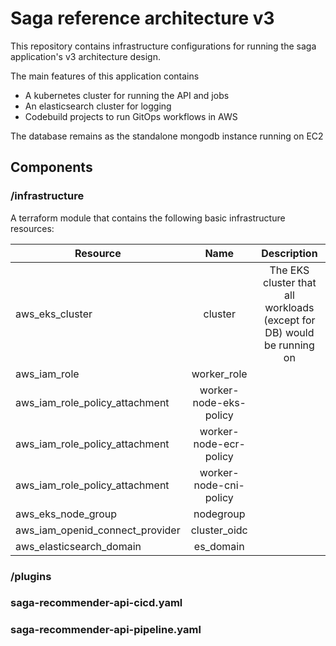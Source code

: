 # Saga reference architecture v3

This repository contains infrastructure configurations for running the saga application's v3 architecture design.

The main features of this application contains
* A kubernetes cluster for running the API and jobs
* An elasticsearch cluster for logging
* Codebuild projects to run GitOps workflows in AWS

The database remains as the standalone mongodb instance running on EC2

## Components

### /infrastructure

A terraform module that contains the following basic infrastructure resources:

| Resource      | Name           | Description  |
| ------------- |:-------------:| :----:|
| aws_eks_cluster     | cluster | The EKS cluster that all workloads (except for DB) would be running on |
| aws_iam_role      | worker_role      | |
| aws_iam_role_policy_attachment | worker-node-eks-policy      | |
| aws_iam_role_policy_attachment | worker-node-ecr-policy      | |
| aws_iam_role_policy_attachment | worker-node-cni-policy      | |
| aws_eks_node_group | nodegroup     | |
| aws_iam_openid_connect_provider | cluster_oidc     | |
| aws_elasticsearch_domain | es_domain     | |

### /plugins

### saga-recommender-api-cicd.yaml

### saga-recommender-api-pipeline.yaml